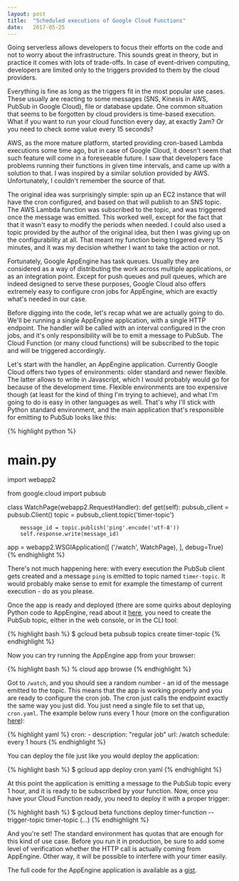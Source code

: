 ```yaml
---
layout: post
title:  "Scheduled executions of Google Cloud Functions"
date:   2017-05-25
---
```


Going serverless allows developers to focus their efforts on the code and not to worry about the infrastructure. This sounds great in theory, but in practice it comes with lots of trade-offs. In case of event-driven computing, developers are limited only to the triggers provided to them by the cloud providers.

Everything is fine as long as the triggers fit in the most popular use cases. These usually are reacting to some messages (SNS, Kinesis in AWS, PubSub in Google Cloud), file or database update. One common situation that seems to be forgotten by cloud providers is time-based execution. What if you want to run your cloud function every day, at exactly 2am? Or you need to check some value every 15 seconds?

AWS, as the more mature platform, started providing cron-based Lambda executions some time ago, but in case of Google Cloud, it doesn't seem that such feature will come in a foreseeable future. I saw that developers face problems running their functions in given time intervals, and came up with a solution to that. I was inspired by a similar solution provided by AWS. Unfortunately, I couldn't remember the source of that.

The original idea was surprisingly simple: spin up an EC2 instance that will have the cron configured, and based on that will publish to an SNS topic. The AWS Lambda function was subscribed to the topic, and was triggered once the message was emitted. This worked well, except for the fact that that it wasn't easy to modify the periods when needed. I could also used a topic provided by the author of the original idea, but then I was giving up on the configurability at all. That meant my function being triggered every 15 minutes, and it was my decision whether I want to take the action or not.

Fortunately, Google AppEngine has task queues. Usually they are considered as a way of distributing the work across multiple applications, or as an integration point. Except for push queues and pull queues, which are indeed designed to serve these purposes, Google Cloud also offers extremely easy to configure cron jobs for AppEngine, which are exactly what's needed in our case.

Before digging into the code, let's recap what we are actually going to do. We'll be running a single AppEngine application, with a single HTTP endpoint. The handler will be called with an interval configured in the cron jobs, and it's only responsibility will be to emit a message to PubSub. The Cloud Function (or many cloud functions) will be subscribed to the topic and will be triggered accordingly. 

Let's start with the handler, an AppEngine application. Currently Google Cloud offers two types of environments: older standard and newer flexible. The latter allows to write in Javascript, which I would probably would go for because of the development time. Flexible environments are too expensive though (at least for the kind of thing I'm trying to achieve), and what I'm going to do is easy in other languages as well. That's why I'll stick with Python standard environment, and the main application that's responsible for emitting to PubSub looks like this:

{% highlight python %}
# main.py
import webapp2

from google.cloud import pubsub


class WatchPage(webapp2.RequestHandler):
    def get(self):
        pubsub_client = pubsub.Client()
        topic = pubsub_client.topic('timer-topic')

        message_id = topic.publish('ping'.encode('utf-8'))
        self.response.write(message_id)



app = webapp2.WSGIApplication([
    ('/watch', WatchPage),
], debug=True)
{% endhighlight %}

There's not much happening here: with every execution the PubSub client gets created and a message `ping` is emitted to topic named `timer-topic`. It would probably make sense to emit for example the timestamp of current  execution - do as you please.

Once the app is ready and deployed (there are some quirks about deploying Python code to AppEngine, read about it [here](https://cloud.google.com/appengine/docs/standard/python/tools/using-libraries-python-27), you need to create the PubSub topic, either in the web console, or in the CLI tool:

{% highlight bash %}
$ gcloud beta pubsub topics create timer-topic
{% endhighlight %}

Now you can try running the AppEngine app from your browser:

{% highlight bash %}
% cloud app browse
{% endhighlight %}

Got to `/watch`, and you should see a random number - an id of the message emitted to the topic. This means that the app is working properly and you are ready to configure the cron job. The cron just calls the endpoint exactly the same way you just did. You just need a single file to set that up, `cron.yaml`. The example below runs every 1 hour (more on the configuration [here](https://cloud.google.com/appengine/docs/standard/python/config/cronref)):

{% highlight yaml %}
cron:
    - description: "regular job"
      url: /watch
      schedule: every 1 hours
{% endhighlight %}

You can deploy the file just like you would deploy the application:

{% highlight bash %}
$ gcloud app deploy cron.yaml
{% endhighlight %}

At this point the application is emitting a message to the PubSub topic every 1 hour, and it is ready to be subscribed by your function. Now, once you have your Cloud Function ready, you need to deploy it with a proper trigger:

{% highlight bash %}
$ gcloud beta functions deploy timer-function --trigger-topic timer-topic (...)
{% endhighlight %}

And you're set! The standard environment has quotas that are enough for this kind of use case. Before you run it in production, be sure to add some level of verification whether the HTTP call is actually coming from AppEngine. Other way, it will be possible to interfere with your timer easily.

The full code for the AppEngine application is available as a [gist](https://gist.github.com/mhaligowski/e1c420fcb3cc7d2df92a0cd7e4de5dfa).
